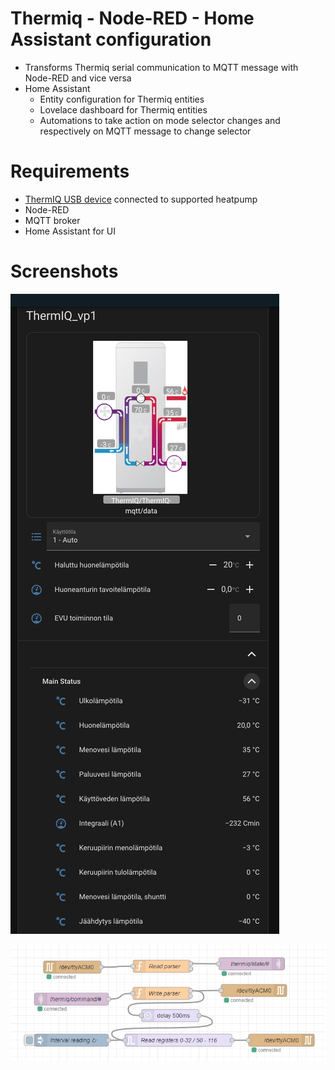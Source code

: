 # Thermiq - Node-RED - Home Assistant configuration
* Transforms Thermiq serial communication to MQTT message with Node-RED and vice versa
* Home Assistant
  - Entity configuration for Thermiq entities
  - Lovelace dashboard for Thermiq entities
  - Automations to take action on mode selector changes and respectively on MQTT message to change selector

# Requirements
* [ThermIQ USB device](https://www.thermiq.net/hw/) connected to supported heatpump
* Node-RED
* MQTT broker
* Home Assistant for UI

# Screenshots
![UI](images/thermiq-mqtt-screenshot.png?raw=true "ThermIQ Lovelace")

![UI](images/node-red-screenshot.png?raw=true "Node-RED")
